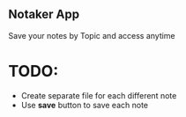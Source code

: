 ## Notaker App

Save your notes by Topic and access anytime

# TODO:

- Create separate file for each different note
- Use **save** button to save each note

